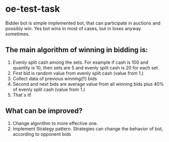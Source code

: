 # oe-test-task

Bidder bot is simple implemented bot, that can participate in auctions and possibly win. Yes bot wins in most of cases, but in loses anyway sometimes. 

## The main algorithm of winning in bidding is:

1. Evenly split cash among the sets. For example if cash is 100 and quantity is 10, then sets are 5 and evenly split cash is 20 for each set.
2. First bid is random value from evenly split cash (value from 1.)
3. Collect data of previous winning(!!) bids
4. Second and next bids are average value from all winning bids plus 40% of evenly split cash (value from 1.)
5. That´s it!

## What can be improved?

1. Change algorithm to more effective one.
2. Implement Strategy pattern. Strategies can change the behavior of bot, according to opponent bids
